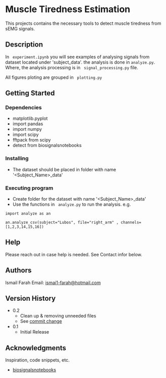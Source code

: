 # Muscle Tiredness Estimation

This projects contains the necessary tools to detect muscle tiredness from sEMG signals.

## Description
In ``` experiment.ipynb``` you will see examples of analysing signals from dataset located under 'subject_data'.
the analysis is done in ``` analyze.py ```. Where, the analysis processing is in ``` signal_processing.py``` file.

All figures ploting are grouped in ``` plotting.py```

## Getting Started

### Dependencies

* matplotlib.pyplot
* import pandas
* import numpy 
* import scipy 
* fftpack from scipy 
* detect from biosignalsnotebooks

### Installing
* The dataset should be placed in folder with name '<Subject_Name>_data'

### Executing program

* Create folder for the dataset with name '<Subject_Name>_data'
* Use the functions in ``` analyze.py``` to run the analysis.
e.g. 
```
import analyze as an

an.analyze_csv(subject="Lubos", file="right_arm" , channels=[1,2,3,14,15,16])

```

## Help

Please reach out in case help is needed.
See Contact infor below.


## Authors
Ismail Farah
Email: ismai1-farah@hotmail.com

## Version History

* 0.2
    * Clean up & removing unneeded files
    * See [commit change]()
* 0.1
    * Initial Release

## Acknowledgments
Inspiration, code snippets, etc.
* [biosignalsnotebooks
](https://github.com/pluxbiosignals/biosignalsnotebooks)
